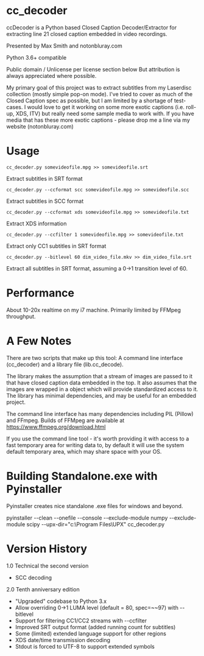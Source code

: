 cc_decoder
==========
ccDecoder is a Python based Closed Caption Decoder/Extractor for
extracting line 21 closed caption embedded in video recordings.

Presented by Max Smith and notonbluray.com

Python 3.6+ compatible

Public domain / Unlicense per license section below
But attribution is always appreciated where possible.

My primary goal of this project was to extract subtitles from my
Laserdisc collection (mostly simple pop-on mode). I've tried to cover
as much of the Closed Caption spec as possible, but I am limited by a
shortage of test-cases. I would love to get it working on some more
exotic captions (i.e. roll-up, XDS, ITV) but really need some sample
media to work with. If you have media that has these more exotic
captions - please drop me a line via my website (notonbluray.com)

Usage
=====

`cc_decoder.py somevideofile.mpg >> somevideofile.srt`

 Extract subtitles in SRT format
 
`cc_decoder.py --ccformat scc somevideofile.mpg >> somevideofile.scc`

 Extract subtitles in SCC format
 
`cc_decoder.py --ccformat xds somevideofile.mpg >> somevideofile.txt`

 Extract XDS information
 
`cc_decoder.py --ccfilter 1 somevideofile.mpg >> somevideofile.txt`

 Extract only CC1 subtitles in SRT format
 
`cc_decoder.py --bitlevel 60 dim_video_file.mkv >> dim_video_file.srt`

 Extract all subtitles in SRT format, assuming a 0->1 transition level of 60.

Performance
===========
About 10-20x realtime on my i7 machine. Primarily limited by FFMpeg
throughput.

A Few Notes
===========

There are two scripts that make up this tool: A command line interface
(cc_decoder) and a library file (lib.cc_decode).

The library makes the assumption that a stream of images are passed to
it that have closed caption data embedded in the top. It also assumes
that the images are wrapped in a object which will provide standardized
access to it. The library has minimal dependencies, and may be useful
for an embedded project.

The command line interface has many dependencies including PIL (Pillow)
and FFmpeg. Builds of FFMpeg are available at
https://www.ffmpeg.org/download.html

If you use the command line tool - it's worth providing it with access
to a fast temporary area for writing data to, by default it will use
the system default temporary area, which may share space with your OS.

Building Standalone.exe with Pyinstaller
========================================

Pyinstaller creates nice standalone .exe files for windows and beyond.

pyinstaller --clean --onefile --console --exclude-module numpy --exclude-module scipy --upx-dir="c:\Program Files\UPX" cc_decoder.py

Version History
===============

1.0 Technical the second version
 * SCC decoding

2.0 Tenth anniversary edition
 * "Upgraded" codebase to Python 3.x
 * Allow overriding 0->1 LUMA level (default = 80, spec=~~97) with --bitlevel
 * Support for filtering CC1/CC2 streams with --ccfilter
 * Improved SRT output format (added running count for subtitles)
 * Some (limited) extended language support for other regions
 * XDS date/time transmission decoding
 * Stdout is forced to UTF-8 to support extended symbols

